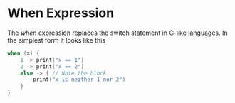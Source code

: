 # When Expression

The *when* expression replaces the switch statement in C-like languages. In the simplest form it looks like this

```kotlin
when (x) {
    1 -> print("x == 1")
    2 -> print("x == 2")
    else -> { // Note the block
        print("x is neither 1 nor 2")
    }
}
```

